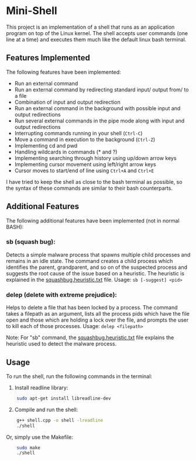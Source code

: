 # Mini-Shell

This project is an implementation of a shell that runs as an application program on top of the Linux kernel. The shell accepts user commands (one line at a time) and executes them much like the default linux bash terminal.

## Features Implemented
The following features have been implemented:

* Run an external command
* Run an external command by redirecting standard input/ output from/ to a file
* Combination of input and output redirection
* Run an external command in the background with possible input and output redirections
* Run several external commands in the pipe mode along with input and output redirections
* Interrupting commands running in your shell (`Ctrl-C`)
* Move a command in execution to the background (`Ctrl-Z`)
* Implementing cd and pwd
* Handling wildcards in commands (* and ?)
* Implementing searching through history using up/down arrow keys
* Implementing cursor movement using left/right arrow keys
* Cursor moves to start/end of line using `Ctrl+A` and `Ctrl+E`

I have tried to keep the shell as close to the bash terminal as possible, so the syntax of these commands are similar to their bash counterparts.

## Additional Features
The following additional features have been implemented (not in normal BASH):

### sb (squash bug):
Detects a simple malware process that spawns multiple child processes and remains in an idle state. The command creates a child process which identifies the parent, grandparent, and so on of the suspected process and suggests the root cause of the issue based on a heuristic. The heuristic is explained in the [squashbug.heuristic.txt](squashbug.heuristic.txt) file.
Usage: `sb [-suggest] <pid>`

### delep (delete with extreme prejudice):
Helps to delete a file that has been locked by a process. The command takes a filepath as an argument, lists all the process pids which have the file open and those which are holding a lock over the file, and prompts the user to kill each of those processes. 
Usage: `delep <filepath>`

Note: For "sb" command, the [squashbug.heuristic.txt](squashbug.heuristic.txt) file explains the heuristic used to detect the malware process.

## Usage

To run the shell, run the following commands in the terminal:

1. Install readline library:

```bash
    sudo apt-get install libreadline-dev
```

2. Compile and run the shell:

```bash
    g++ shell.cpp -o shell -lreadline
    ./shell
```


Or, simply use the Makefile:

```bash
    sudo make
    ./shell
```
